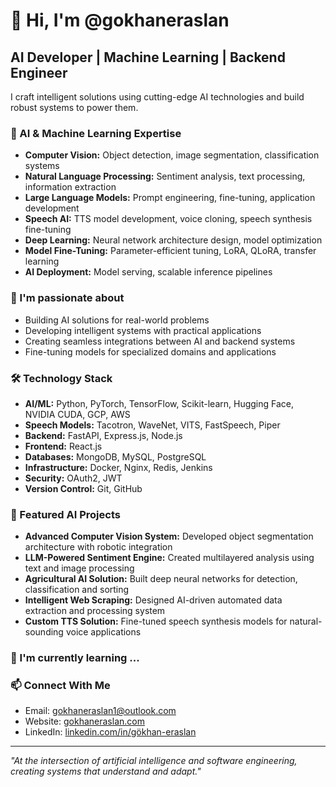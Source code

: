 # 👋 Hi, I'm @gokhaneraslan

## AI Developer | Machine Learning | Backend Engineer

I craft intelligent solutions using cutting-edge AI technologies and build robust systems to power them.

### 🧠 AI & Machine Learning Expertise
- **Computer Vision:** Object detection, image segmentation, classification systems
- **Natural Language Processing:** Sentiment analysis, text processing, information extraction
- **Large Language Models:** Prompt engineering, fine-tuning, application development
- **Speech AI:** TTS model development, voice cloning, speech synthesis fine-tuning
- **Deep Learning:** Neural network architecture design, model optimization
- **Model Fine-Tuning:** Parameter-efficient tuning, LoRA, QLoRA, transfer learning
- **AI Deployment:** Model serving, scalable inference pipelines

### 👀 I'm passionate about
- Building AI solutions for real-world problems
- Developing intelligent systems with practical applications
- Creating seamless integrations between AI and backend systems
- Fine-tuning models for specialized domains and applications

### 🛠️ Technology Stack
- **AI/ML:** Python, PyTorch, TensorFlow, Scikit-learn, Hugging Face, NVIDIA CUDA, GCP, AWS
- **Speech Models:** Tacotron, WaveNet, VITS, FastSpeech, Piper
- **Backend:** FastAPI, Express.js, Node.js
- **Frontend:** React.js
- **Databases:** MongoDB, MySQL, PostgreSQL
- **Infrastructure:** Docker, Nginx, Redis, Jenkins
- **Security:** OAuth2, JWT
- **Version Control:** Git, GitHub

### 🚀 Featured AI Projects
- **Advanced Computer Vision System:** Developed object segmentation architecture with robotic integration
- **LLM-Powered Sentiment Engine:** Created multilayered analysis using text and image processing
- **Agricultural AI Solution:** Built deep neural networks for detection, classification and sorting
- **Intelligent Web Scraping:** Designed AI-driven automated data extraction and processing system
- **Custom TTS Solution:** Fine-tuned speech synthesis models for natural-sounding voice applications

### 🌱 I'm currently learning ...

### 📫 Connect With Me
- Email: gokhaneraslan1@outlook.com
- Website: [gokhaneraslan.com](https://gokhaneraslan.com)
- LinkedIn: [linkedin.com/in/gökhan-eraslan](https://www.linkedin.com/in/gökhan-eraslan)

---

*"At the intersection of artificial intelligence and software engineering, creating systems that understand and adapt."*
